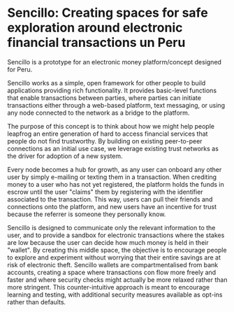 # Sencillo: Creating spaces for safe exploration around electronic financial transactions un Peru

Sencillo is a prototype for an electronic money platform/concept designed for Peru.

Sencillo works as a simple, open framework for other people to build applications providing rich functionality. It provides basic-level functions that enable transactions between parties, where parties can initiate transactions either through a web-based platform, text messaging, or using any node connected to the network as a bridge to the platform.

The purpose of this concept is to think about how we might help people leapfrog an entire generation of hard to access financial services that people do not find trustworthy. By building on existing peer-to-peer connections as an initial use case, we leverage existing trust networks as the driver for adoption of a new system.

Every node becomes a hub for growth, as any user can onboard any other user by simply e-mailing or texting them in a transaction. When crediting money to a user who has not yet registered, the platform holds the funds in escrow until the user "claims" them by registering with the identifier associated to the transaction. This way, users can pull their friends and connections onto the platform, and new users have an incentive for trust because the referrer is someone they personally know.

Sencillo is designed to communicate only the relevant information to the user, and to provide a sandbox for electronic transactions where the stakes are low because the user can decide how much money is held in their "wallet". By creating this middle space, the objective is to encourage people to explore and experiment without worrying that their entire savings are at risk of electronic theft. Sencillo wallets are compartmentalised from bank accounts, creating a space where transactions con flow more freely and faster and where security checks might actually be more relaxed rather than more stringent. This counter-intuitive approach is meant to encourage learning and testing, with additional security measures available as opt-ins rather than defaults.
